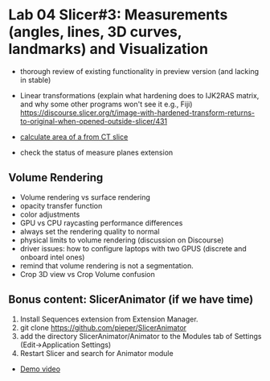 # Lab 04 Slicer#3: Measurements (angles, lines, 3D curves, landmarks) and Visualization 
* thorough review of existing functionality in preview version (and lacking in stable)
* Linear transformations (explain what hardening does to IJK2RAS matrix, and why some other programs won't see it e.g., Fiji) https://discourse.slicer.org/t/image-with-hardened-transform-returns-to-original-when-opened-outside-slicer/431

* [calculate area of a from CT slice](https://discourse.slicer.org/t/how-can-i-calculate-an-area-on-a-ct-image-i-can-calculate-volumes-mm-3-but-not-areas-mm-2/1549/5)
* check the status of measure planes extension 

## Volume Rendering
* Volume rendering vs surface rendering
* opacity transfer function
* color adjustments
* GPU vs CPU raycasting performance differences
* always set the rendering quality to normal 
* physical limits to volume rendering (discussion on Discourse)
* driver issues: how to configure laptops with two GPUS (discrete and onboard intel ones)
* remind that volume rendering is not a segmentation. 
* Crop 3D view vs Crop Volume confusion

## Bonus content: SlicerAnimator (if we have time)
1. Install Sequences extension from Extension Manager.
2. git clone https://github.com/pieper/SlicerAnimator
3. add the directory SlicerAnimator/Animator to the Modules tab of Settings (Edit->Application Settings)
4. Restart Slicer and search for Animator module 

* [Demo video](https://youtu.be/9GBekYcJR4E)
